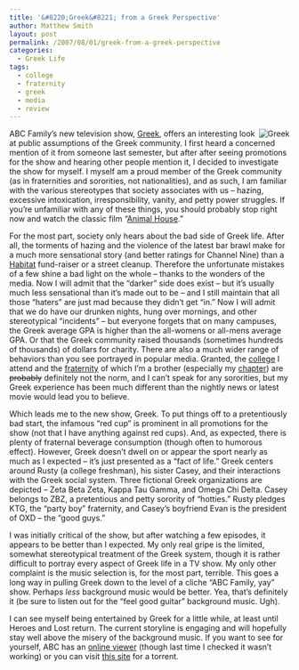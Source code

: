 ```yaml
---
title: '&#8220;Greek&#8221; from a Greek Perspective'
author: Matthew Smith
layout: post
permalink: /2007/08/01/greek-from-a-greek-perspective
categories:
  - Greek Life
tags:
  - college
  - fraternity
  - greek
  - media
  - review
---
```

<img src="http://digivation.net/wp-content/uploads/2007/07/250px-grssk.JPG" alt="Greek" align="right" />ABC Family&#8217;s new television show, [Greek][1], offers an interesting look at public assumptions of the Greek community. I first heard a concerned mention of it from someone last semester, but after after seeing promotions for the show and hearing other people mention it, I decided to investigate the show for myself. I myself am a proud member of the Greek community (as in fraternities and sororities, not nationalities), and as such, I am familiar with the various stereotypes that society associates with us &#8211; hazing, excessive intoxication, irresponsibility, vanity, and petty power struggles. If you&#8217;re unfamiliar with any of these things, you should probably stop right now and watch the classic film &#8220;[Animal House][2].&#8221;

For the most part, society only hears about the bad side of Greek life. After all, the torments of hazing and the violence of the latest bar brawl make for a much more sensational story (and better ratings for Channel Nine) than a [Habitat][3] fund-raiser or a street cleanup. Therefore the unfortunate mistakes of a few shine a bad light on the whole &#8211; thanks to the wonders of the media. Now I will admit that the &#8220;darker&#8221; side does exist &#8211; but it&#8217;s usually much less sensational than it&#8217;s made out to be &#8211; and I still maintain that all those &#8220;haters&#8221; are just mad because they didn&#8217;t get &#8220;in.&#8221; Now I will admit that we do have our drunken nights, hung over mornings, and other stereotypical &#8220;incidents&#8221; &#8211; but everyone forgets that on many campuses, the Greek average GPA is higher than the all-womens or all-mens average GPA. Or that the Greek community raised thousands (sometimes hundreds of thousands) of dollars for charity. There are also a much wider range of behaviors than you see portrayed in popular media. Granted, the [college][4] I attend and the [fraternity][5] of which I&#8217;m a brother (especially my [chapter][6]) are <strike>probably</strike> definitely not the norm, and I can&#8217;t speak for any sororities, but my Greek experience has been much different than the nightly news or latest movie would lead you to believe.

Which leads me to the new show, Greek. To put things off to a pretentiously bad start, the infamous &#8220;red cup&#8221; is prominent in all promotions for the show (not that I have anything against red cups). And, as expected, there is plenty of fraternal beverage consumption (though often to humorous effect). However, Greek doesn&#8217;t dwell on or appear the sport nearly as much as I expected &#8211; it&#8217;s just presented as a &#8220;fact of life.&#8221; Greek centers around Rusty (a college freshman), his sister Casey, and their interactions with the Greek social system. Three fictional Greek organizations are depicted &#8211; Zeta Beta Zeta, Kappa Tau Gamma, and Omega Chi Delta. Casey belongs to ZBZ, a pretentious and petty sorority of &#8220;hotties.&#8221; Rusty pledges KTG, the &#8220;party boy&#8221; fraternity, and Casey&#8217;s boyfriend Evan is the president of OXD &#8211; the &#8220;good guys.&#8221;

I was initially critical of the show, but after watching a few episodes, it appears to be better than I expected. My only real gripe is the limited, somewhat stereotypical treatment of the Greek system, though it is rather difficult to portray every aspect of Greek life in a TV show. My only other complaint is the music selection is, for the most part, terrible. This goes a long way in pulling Greek down to the level of a cliche &#8220;ABC Family, yay&#8221; show. Perhaps *less* background music would be better. Yea, that&#8217;s definitely it (be sure to listen out for the &#8220;feel good guitar&#8221; background music. Ugh).

I can see myself being entertained by Greek for a little while, at least until Heroes and Lost return. The current storyline is engaging and will hopefully stay well above the misery of the background music. If you want to see for yourself, ABC has an [online viewer][7] (though last time I checked it wasn&#8217;t working) or you can visit [this site][8] for a torrent.

 [1]: http://a51.abcfamily.go.com/shows/greek/
 [2]: http://en.wikipedia.org/wiki/National_Lampoon's_Animal_House
 [3]: http://www.habitat.org/
 [4]: http://mercer.edu
 [5]: http://www.ato.org
 [6]: http://www.atoaz.com
 [7]: http://abcfamily.go.com/broadband/player.html
 [8]: http://thepiratebay.org/tv/944/S01/